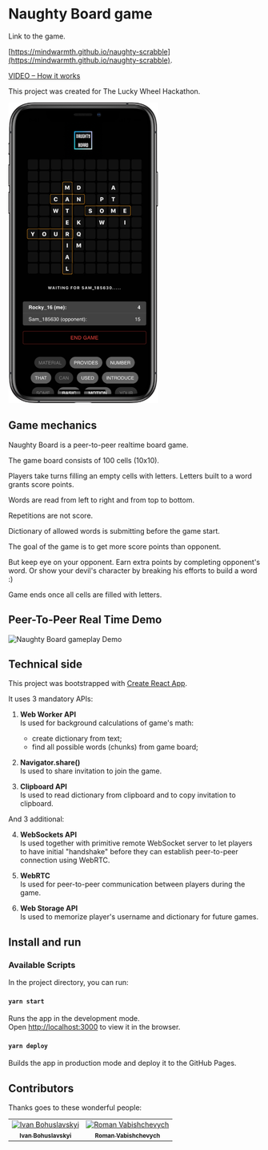 # Naughty Board game

Link to the game.

[https://mindwarmth.github.io/naughty-scrabble](https://mindwarmth.github.io/naughty-scrabble).

[VIDEO – How it works](https://youtu.be/vCc7d20QrBw)

This project was created for The Lucky Wheel Hackathon.

<img src="screenshot.jpg" height="600" alt="Naughty Board gameplay">

## Game mechanics

Naughty Board is a peer-to-peer realtime board game.

The game board consists of 100 cells (10x10).

Players take turns filling an empty cells with letters. Letters built to a word grants score points.

Words are read from left to right and from top to bottom.

Repetitions are not score.

Dictionary of allowed words is submitting before the game start.

The goal of the game is to get more score points  than opponent.

But keep eye on your opponent. Earn extra points by completing opponent's word. Or show your devil's character by breaking his efforts to build a word :)

Game ends once all cells are filled with letters.


## Peer-To-Peer Real Time Demo

![Naughty Board gameplay Demo](naughty-board-demo.gif)

## Technical side

This project was bootstrapped with [Create React App](https://github.com/facebook/create-react-app).

It uses 3 mandatory APIs:

1. **Web Worker API**\
Is used for background calculations of game's math:
   - create dictionary from text;
   - find all possible words (chunks) from game board;

2. **Navigator.share()**\
Is used to share invitation to join the game.

3. **Clipboard API**\
Is used to read dictionary from clipboard and to copy invitation to clipboard.

And 3 additional:

4. **WebSockets API**\
Is used together with primitive remote WebSocket server to let players to have initial "handshake" before they can establish peer-to-peer connection using WebRTC.

5. **WebRTC**\
Is used for peer-to-peer communication between players during the game.

6. **Web Storage API**\
Is used to memorize player's username and dictionary for future games.

## Install and run

### Available Scripts

In the project directory, you can run:

#### `yarn start`

Runs the app in the development mode.\
Open [http://localhost:3000](http://localhost:3000) to view it in the browser.

#### `yarn deploy`

Builds the app in production mode and deploy it to the GitHub Pages.


<!-- CONTREEBUTORS:START - Do not remove or modify this section -->
<!-- prettier-ignore-start -->
<!-- markdownlint-disable -->
## Contributors

Thanks goes to these wonderful people:

<table>
   <tr>
      <td align="center">
         <a href="https://github.com/boguslavsky">
         <img src="https://avatars1.githubusercontent.com/u/303763?v=4" width="100px;" alt="Ivan Bohuslavskyi"/>
         <br />
         <sub><b>Ivan Bohuslavskyi</b></sub>
         </a>
         <br />
      </td>
      <td align="center">
         <a href="https://github.com/roman-vabishchevych">
         <img src="https://avatars3.githubusercontent.com/u/4134474?v=4" width="100px;" alt="Roman Vabishchevych"/>
         <br />
         <sub><b>Roman Vabishchevych</b></sub>
         </a>
         <br />
      </td>
   </tr>
</table>
<!-- markdownlint-enable -->
<!-- prettier-ignore-end -->

<!-- CONTREEBUTORS:END -->
